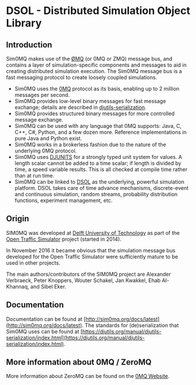# DSOL - Distributed Simulation Object Library

## Introduction

Sim0MQ makes use of the [ØMQ](http://zeromq.org/) (or 0MQ or ZMQ) message bus, and contains a layer of simulation-specific components and messages to aid in creating distributed simulation execution. The Sim0MQ message bus is a fast messaging protocol to create loosely coupled simulations.

* Sim0MQ uses the [0MQ](http://zeromq.org/) protocol as its basis, enabling up to 2 million messages per second.
* Sim0MQ provides low-level binary messages for fast message exchange; details are described in [djutils-serialization](https://djutils.org/manual/djutils-serialization/index.html).
* Sim0MQ provides structured binary messages for more controlled message exchange.
* Sim0MQ can be used with any language that 0MQ supports: Java, C, C++, C#, Python, and a few dozen more. Reference implementations in pure Java and Python exist.
* Sim0MQ works in a brokerless fashion due to the nature of the underlying 0MQ protocol.
* Sim0MQ uses <a href="https://djunits.org/" target="_blank">DJUNITS</a>  for a strongly typed unit system for values. A length scalar cannot be added to a time scalar; if length is divided by time, a speed variable results. This is all checked at compile time rather than at run time.
* Sim0MQ can be linked to <a href="https://simulation.tudelft.nl/dsol" target="_blank">DSOL</a> as the underlying, powerful simulation platform. DSOL takes care of time advance mechanisms, discrete-event and continuous simulation, random streams, probability distribution functions, experiment management, etc.


## Origin

SIM0MQ was developed at [Delft University of Technology](https://www.tudelft.nl/) as part of the [Open Traffic Simulator](https://opentrafficsim.org/) project (started in 2014).

In November 2016 it became obvious that the simulation message bus developed for the Open Traffic Simulator were sufficiently mature to be used in other projects.

The main authors/contributors of the SIM0MQ project are Alexander Verbraeck, Peter Knoppers, Wouter Schakel, Jan Kwakkel, Ehab Al-Khannaq, and Sibel Eker.


## Documentation

Documentation can be found at [http://sim0mq.org/docs/latest](http://sim0mq.org/docs/latest). The standards for (de)serialization that Sim0MQ uses can be found at [https://djutils.org/manual/djutils-serialization/index.html](https://djutils.org/manual/djutils-serialization/index.html).


## More information about 0MQ / ZeroMQ

More information about ZeroMQ can be found on the [0MQ Website](http://zeromq.org/).
